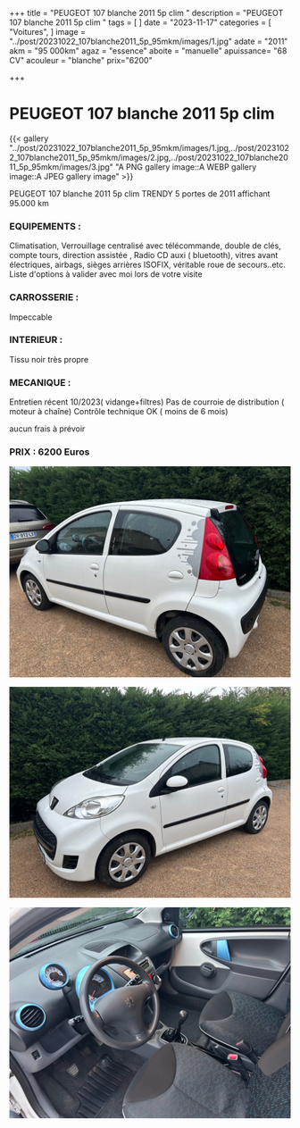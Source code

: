 +++
title = "PEUGEOT 107 blanche 2011 5p clim "
description = "PEUGEOT 107 blanche 2011 5p clim  "
tags = [
]
date = "2023-11-17"
categories = [
    "Voitures",
]
image = "../post/20231022_107blanche2011_5p_95mkm/images/1.jpg"
adate = "2011"
akm = "95 000km"
agaz = "essence"
aboite = "manuelle"
apuissance= "68 CV"
acouleur = "blanche"
prix="6200"

+++

# PEUGEOT 107 blanche 2011 5p clim

{{< gallery  "../post/20231022_107blanche2011_5p_95mkm/images/1.jpg,../post/20231022_107blanche2011_5p_95mkm/images/2.jpg,../post/20231022_107blanche2011_5p_95mkm/images/3.jpg" "A PNG gallery image::A WEBP gallery image::A JPEG gallery image" >}}
 


PEUGEOT 107 blanche 2011 5p clim TRENDY 5 portes de 2011 affichant 95.000 km


### EQUIPEMENTS :
Climatisation, Verrouillage centralisé avec télécommande, double de clés, compte tours, direction assistée , Radio CD auxi ( bluetooth), vitres avant électriques, airbags, sièges arrières ISOFIX, véritable roue de secours..etc.
Liste d'options à valider avec moi lors de votre visite


### CARROSSERIE :
Impeccable


### INTERIEUR :
Tissu noir très propre

### MECANIQUE :
Entretien récent 10/2023( vidange+filtres)
Pas de courroie de distribution ( moteur à chaîne)
Contrôle technique OK ( moins de 6 mois)

aucun frais à prévoir


### PRIX : 6200 Euros


<!-- more -->


![](images/1.jpg)

![](images/2.jpg)

![](images/3.jpg)

